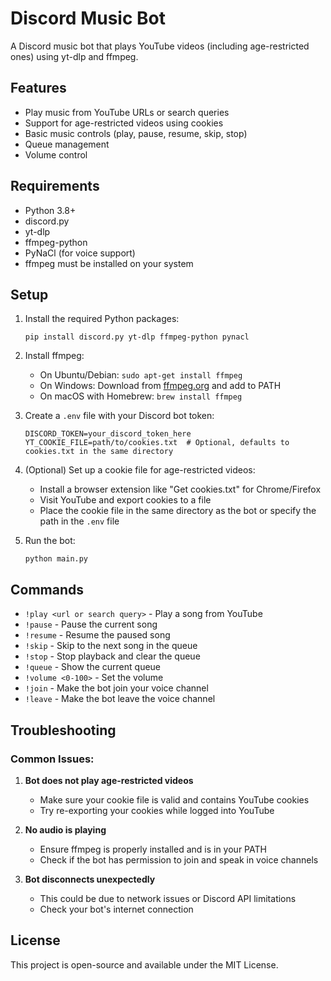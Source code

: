 # Discord Music Bot

A Discord music bot that plays YouTube videos (including age-restricted ones) using yt-dlp and ffmpeg.

## Features

- Play music from YouTube URLs or search queries
- Support for age-restricted videos using cookies
- Basic music controls (play, pause, resume, skip, stop)
- Queue management
- Volume control

## Requirements

- Python 3.8+
- discord.py
- yt-dlp
- ffmpeg-python
- PyNaCl (for voice support)
- ffmpeg must be installed on your system

## Setup

1. Install the required Python packages:
   ```
   pip install discord.py yt-dlp ffmpeg-python pynacl
   ```

2. Install ffmpeg:
   - On Ubuntu/Debian: `sudo apt-get install ffmpeg`
   - On Windows: Download from [ffmpeg.org](https://ffmpeg.org/download.html) and add to PATH
   - On macOS with Homebrew: `brew install ffmpeg`

3. Create a `.env` file with your Discord bot token:
   ```
   DISCORD_TOKEN=your_discord_token_here
   YT_COOKIE_FILE=path/to/cookies.txt  # Optional, defaults to cookies.txt in the same directory
   ```

4. (Optional) Set up a cookie file for age-restricted videos:
   - Install a browser extension like "Get cookies.txt" for Chrome/Firefox
   - Visit YouTube and export cookies to a file
   - Place the cookie file in the same directory as the bot or specify the path in the `.env` file

5. Run the bot:
   ```
   python main.py
   ```

## Commands

- `!play <url or search query>` - Play a song from YouTube
- `!pause` - Pause the current song
- `!resume` - Resume the paused song
- `!skip` - Skip to the next song in the queue
- `!stop` - Stop playback and clear the queue
- `!queue` - Show the current queue
- `!volume <0-100>` - Set the volume
- `!join` - Make the bot join your voice channel
- `!leave` - Make the bot leave the voice channel

## Troubleshooting

### Common Issues:

1. **Bot does not play age-restricted videos**
   - Make sure your cookie file is valid and contains YouTube cookies
   - Try re-exporting your cookies while logged into YouTube

2. **No audio is playing**
   - Ensure ffmpeg is properly installed and is in your PATH
   - Check if the bot has permission to join and speak in voice channels

3. **Bot disconnects unexpectedly**
   - This could be due to network issues or Discord API limitations
   - Check your bot's internet connection

## License

This project is open-source and available under the MIT License.

